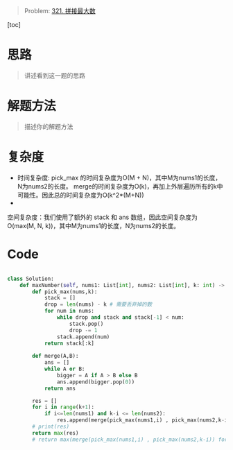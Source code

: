 > Problem: [321. 拼接最大数](https://leetcode.cn/problems/create-maximum-number/description/)

[toc]

# 思路

> 讲述看到这一题的思路

# 解题方法

> 描述你的解题方法

# 复杂度

- 时间复杂度: pick_max 的时间复杂度为O(M + N)，其中M为nums1的长度，N为nums2的长度。 merge的时间复杂度为O(k)，再加上外层遍历所有的k中可能性。因此总的时间复杂度为O(k^2*(M+N))
- 
空间复杂度：我们使用了额外的 stack 和 ans 数组，因此空间复杂度为 O(max(M, N, k))，其中M为nums1的长度，N为nums2的长度。


# Code

```Python

class Solution:
    def maxNumber(self, nums1: List[int], nums2: List[int], k: int) -> List[int]:
        def pick_max(nums,k):
            stack = []
            drop = len(nums) - k # 需要丢弃掉的数
            for num in nums:
                while drop and stack and stack[-1] < num:
                    stack.pop()
                    drop -= 1
                stack.append(num)
            return stack[:k]
        
        def merge(A,B):
            ans = []
            while A or B:
                bigger = A if A > B else B
                ans.append(bigger.pop(0))
            return ans

        res = []
        for i in range(k+1):
            if i<=len(nums1) and k-i <= len(nums2):
                res.append(merge(pick_max(nums1,i) , pick_max(nums2,k-i)))
        # print(res)
        return max(res)
        # return max(merge(pick_max(nums1,i) , pick_max(nums2,k-i)) for i in range(k+1) if i<=len(nums1) and k-i <= len(nums2))
        
```
